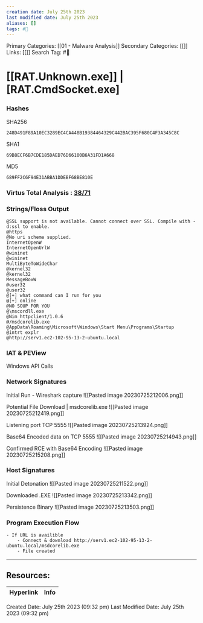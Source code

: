 ```yaml
---
creation date: July 25th 2023
last modified date: July 25th 2023
aliases: []
tags: #📖
---
```


Primary Categories: [[01 - Malware Analysis]] 
Secondary Categories: [[]] 
Links: [[]] 
Search Tag: #📖  

# [[RAT.Unknown.exe]]  | [RAT.CmdSocket.exe]

### Hashes

SHA256
```
248D491F89A10EC3289EC4CA448B19384464329C442BAC395F680C4F3A345C8C
```
SHA1
```
69B8ECF6B7CDE185DAED76D66100B6A31FD1A668
```
MD5
```
689FF2C6F94E31ABBA1DDEBF68BE810E
```

### Virtus Total Analysis : [38/71](https://www.virustotal.com/gui/file/248d491f89a10ec3289ec4ca448b19384464329c442bac395f680c4f3a345c8c)

### Strings/Floss Output

```
@SSL support is not available. Cannot connect over SSL. Compile with -d:ssl to enable.
@https
@No uri scheme supplied.
InternetOpenW
InternetOpenUrlW
@wininet
@wininet
MultiByteToWideChar
@kernel32
@kernel32
MessageBoxW
@user32
@user32
@[+] what command can I run for you
@[+] online
@NO SOUP FOR YOU
@\mscordll.exe
@Nim httpclient/1.0.6
@/msdcorelib.exe
@AppData\Roaming\Microsoft\Windows\Start Menu\Programs\Startup
@intrt explr
@http://serv1.ec2-102-95-13-2-ubuntu.local
```

### IAT & PEView

Windows API Calls



### Network Signatures

Initial Run - Wireshark capture
![[Pasted image 20230725212006.png]]

Potential File Download | msdcorelib.exe
![[Pasted image 20230725212419.png]]

Listening port TCP 5555
![[Pasted image 20230725213924.png]]

Base64 Encoded data on TCP 5555
![[Pasted image 20230725214943.png]]

Confirmed RCE with Base64 Encoding
![[Pasted image 20230725215208.png]]

### Host Signatures

Initial Detonation
![[Pasted image 20230725211522.png]]

Downloaded .EXE
![[Pasted image 20230725213342.png]]

Persistence Binary 
![[Pasted image 20230725213503.png]]

### Program Execution Flow
	- If URL is availible
		- Connect & download http://serv1.ec2-102-95-13-2-ubuntu.local/msdcorelib.exe
		- File created 

___

## Resources:

| Hyperlink | Info |
| --------- | ---- |


Created Date: July 25th 2023 (09:32 pm) 
Last Modified Date: July 25th 2023 (09:32 pm)
